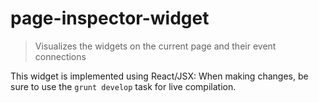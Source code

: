 # page-inspector-widget

> Visualizes the widgets on the current page and their event connections

This widget is implemented using React/JSX:
When making changes, be sure to use the `grunt develop` task for live compilation.
